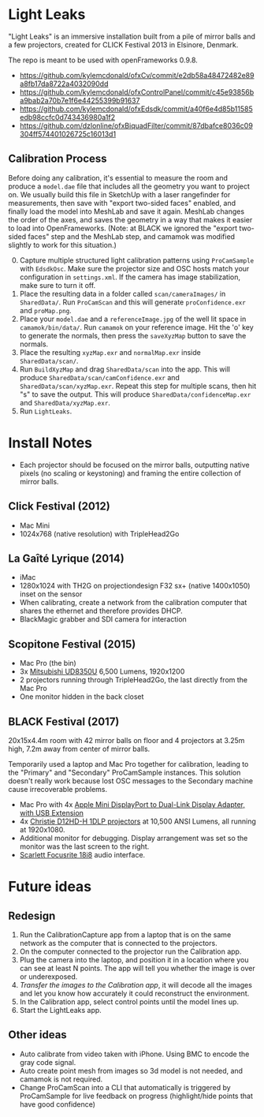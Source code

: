 # Light Leaks

"Light Leaks" is an immersive installation built from a pile of mirror balls and a few projectors, created for CLICK Festival 2013 in Elsinore, Denmark.

The repo is meant to be used with openFrameworks 0.9.8.

* https://github.com/kylemcdonald/ofxCv/commit/e2db58a48472482e89a8fb17da8722a4032090dd
* https://github.com/kylemcdonald/ofxControlPanel/commit/c45e93856ba9bab2a70b7e1f6e44255399b91637
* https://github.com/kylemcdonald/ofxEdsdk/commit/a40f6e4d85b11585edb98ccfc0d743436980a1f2
* https://github.com/dzlonline/ofxBiquadFilter/commit/87dbafce8036c09304ff574401026725c16013d1

## Calibration Process

Before doing any calibration, it's essential to measure the room and produce a `model.dae` file that includes all the geometry you want to project on. We usually build this file in SketchUp with a laser rangefinder for measurements, then save with "export two-sided faces" enabled, and finally load the model into MeshLab and save it again. MeshLab changes the order of the axes, and saves the geometry in a way that makes it easier to load into OpenFrameworks. (Note: at BLACK we ignored the "export two-sided faces" step and the MeshLab step, and camamok was modified slightly to work for this situation.)

0. Capture multiple structured light calibration patterns using `ProCamSample` with `EdsdkOsc`. Make sure the projector size and OSC hosts match your configuration in `settings.xml`. If the camera has image stabilization, make sure to turn it off.
0. Place the resulting data in a folder called `scan/cameraImages/` in `SharedData/`. Run `ProCamScan` and this will generate `proConfidence.exr` and `proMap.png`.
0. Place your `model.dae` and a `referenceImage.jpg` of the well lit space in `camamok/bin/data/`. Run `camamok` on your reference image. Hit the 'o' key to generate the normals, then press the `saveXyzMap` button to save the normals.
0. Place the resulting `xyzMap.exr` and `normalMap.exr` inside `SharedData/scan/`.
0. Run `BuildXyzMap` and drag `SharedData/scan` into the app. This will produce `SharedData/scan/camConfidence.exr` and `SharedData/scan/xyzMap.exr`. Repeat this step for multiple scans, then hit "s" to save the output. This will produce `SharedData/confidenceMap.exr` and `SharedData/xyzMap.exr`.
0. Run `LightLeaks`.

# Install Notes

* Each projector should be focused on the mirror balls, outputting native pixels (no scaling or keystoning) and framing the entire collection of mirror balls.

## Click Festival (2012)

* Mac Mini
* 1024x768 (native resolution) with TripleHead2Go

## La Gaîté Lyrique (2014)

* iMac
* 1280x1024 with TH2G on projectiondesign F32 sx+ (native 1400x1050) inset on the sensor
* When calibrating, create a network from the calibration computer that shares the ethernet and therefore provides DHCP.
* BlackMagic grabber and SDI camera for interaction

## Scopitone Festival (2015)

* Mac Pro (the bin)
* 3x [Mitsubishi UD8350U](http://www.mitsubishielectric.com/bu/projectors/products/data/high_resolution/ud8350u_lu_features.html) 6,500 Lumens, 1920x1200
* 2 projectors running through TripleHead2Go, the last directly from the Mac Pro
* One monitor hidden in the back closet

## BLACK Festival (2017)

20x15x4.4m room with 42 mirror balls on floor and 4 projectors at 3.25m high, 7.2m away from center of mirror balls.

Temporarily used a laptop and Mac Pro together for calibration, leading to the "Primary" and "Secondary" ProCamSample instances. This solution doesn't really work because lost OSC messages to the Secondary machine cause irrecoverable problems.

* Mac Pro with 4x [Apple Mini DisplayPort to Dual-Link Display Adapter, with USB Extension](https://www.apple.com/shop/product/MB571LL/A/mini-displayport-to-dual-link-dvi-adapter)
* 4x [Christie D12HD-H 1DLP projectors](https://www.christiedigital.com/en-us/business/products/projectors/1-chip-dlp/h-series/Christie-D12HD-H) at 10,500 ANSI Lumens, all running at 1920x1080.
* Additional monitor for debugging. Display arrangement was set so the monitor was the last screen to the right.
* [Scarlett Focusrite 18i8](https://us.focusrite.com/usb-audio-interfaces/scarlett-18i8) audio interface.

# Future ideas

## Redesign

1. Run the CalibrationCapture app from a laptop that is on the same network as the computer that is connected to the projectors.
2. On the computer connected to the projector run the Calibration app.
3. Plug the camera into the laptop, and position it in a location where you can see at least N points. The app will tell you whether the image is over or underexposed.
4. *Transfer the images to the Calibration app*, it will decode all the images and let you know how accurately it could reconstruct the environment.
5. In the Calibration app, select control points until the model lines up.
6. Start the LightLeaks app.

## Other ideas

* Auto calibrate from video taken with iPhone. Using BMC to encode the gray code signal. 
* Auto create point mesh from images so 3d model is not needed, and camamok is not required. 
* Change ProCamScan into a CLI that automatically is triggered by ProCamSample for live feedback on progress (highlight/hide points that have good confidence)
